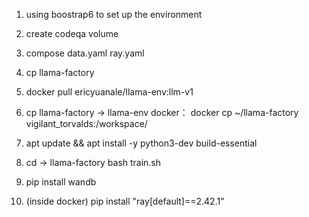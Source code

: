 1. using boostrap6 to set up the environment
2. create codeqa volume
3. compose data.yaml ray.yaml
4. cp llama-factory
5. docker pull ericyuanale/llama-env:llm-v1
6. cp llama-factory -> llama-env docker： 
docker cp ~/llama-factory vigilant_torvalds:/workspace/
7. apt update && apt install -y python3-dev build-essential

8. cd -> llama-factory  bash train.sh 
9. pip install wandb

10. (inside docker) pip install "ray[default]==2.42.1"

